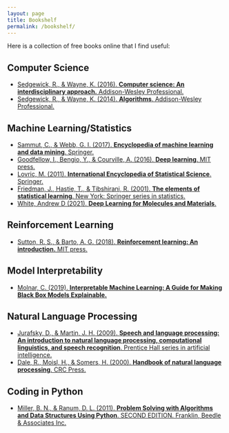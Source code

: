 ```yaml
---
layout: page
title: Bookshelf
permalink: /bookshelf/
---
```


Here is a collection of free books online that I find useful:

## Computer Science
- [Sedgewick, R., & Wayne, K. (2016). **Computer science: An interdisciplinary approach.** Addison-Wesley Professional.](https://introcs.cs.princeton.edu/java/home/)
- [Sedgewick, R., & Wayne, K. (2014). **Algorithms**. Addison-Wesley Professional.](https://algs4.cs.princeton.edu/home/)

## Machine Learning/Statistics
- [Sammut, C., & Webb, G. I. (2017). **Encyclopedia of machine learning and data mining**. Springer.](https://link.springer.com/referencework/10.1007%2F978-1-4899-7687-1)
- [Goodfellow, I., Bengio, Y., & Courville, A. (2016). **Deep learning**. MIT press.](https://www.deeplearningbook.org/)
- [Lovric, M. (2011). **International Encyclopedia of Statistical Science**. Springer.](https://link.springer.com/referencework/10.1007/978-3-642-04898-2)
- [Friedman, J., Hastie, T., & Tibshirani, R. (2001). **The elements of statistical learning**. New York: Springer series in statistics.](https://web.stanford.edu/~hastie/Papers/ESLII.pdf)
- [White, Andrew D (2021). **Deep Learning for Molecules and Materials**.](https://dmol.pub)

## Reinforcement Learning
- [Sutton, R. S., & Barto, A. G. (2018). **Reinforcement learning: An introduction.** MIT press.](http://incompleteideas.net/book/the-book.html)

## Model Interpretability
- [Molnar, C. (2019). **Interpretable Machine Learning:
A Guide for Making Black Box Models Explainable.**](https://christophm.github.io/interpretable-ml-book/)

## Natural Language Processing
- [Jurafsky, D., & Martin, J. H. (2009). **Speech and language processing: An introduction to natural language processing, computational linguistics, and speech recognition**. Prentice Hall series in artificial intelligence.](https://web.stanford.edu/~jurafsky/slp3/)
- [Dale, R., Moisl, H., & Somers, H. (2000). **Handbook of natural language processing**. CRC Press.](https://karczmarczuk.users.greyc.fr/TEACH/TAL/Doc/Handbook%20Of%20Natural%20Language%20Processing,%20Second%20Edition%20Chapman%20&%20Hall%20Crc%20Machine%20Learning%20&%20Pattern%20Recognition%202010.pdf)

## Coding in Python
- [Miller, B. N., & Ranum, D. L. (2011). **Problem Solving with Algorithms and Data Structures Using Python**. SECOND EDITION. Franklin, Beedle & Associates Inc.](http://interactivepython.org/runestone/static/pythonds/index.html)
